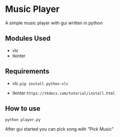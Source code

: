 # Music Player
A simple music player with gui written in python

## Modules Used

- vlc
- tkinter

## Requirements

- vlc 
`pip install python-vlc`

- tkinter
`https://tkdocs.com/tutorial/install.html`

## How to use
`python player.py`

After gui started you can pick song with "Pick Music" 
